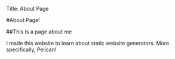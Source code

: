 Title: About Page

#About Page!

##This is a page about me

I made this website to learn about static website generators. 
More specifically, Pelican!


